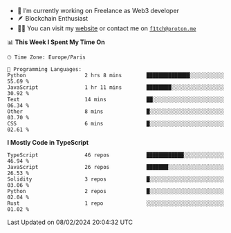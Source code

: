 - 🔭 I’m currently working on Freelance as Web3 developer
- 🪶 Blockchain Enthusiast
- 👨‍💻 You can visit my [website](https://f1tch.xyz) or contact me on [`f1tch@proton.me`](mailto:f1tch@proton.me)

<!--START_SECTION:waka-->
📊 **This Week I Spent My Time On** 

```text
🕑︎ Time Zone: Europe/Paris

💬 Programming Languages: 
Python                   2 hrs 8 mins        ██████████████░░░░░░░░░░░   55.69 % 
JavaScript               1 hr 11 mins        ████████░░░░░░░░░░░░░░░░░   30.92 % 
Text                     14 mins             ██░░░░░░░░░░░░░░░░░░░░░░░   06.34 % 
Other                    8 mins              █░░░░░░░░░░░░░░░░░░░░░░░░   03.70 % 
CSS                      6 mins              █░░░░░░░░░░░░░░░░░░░░░░░░   02.61 % 
```

**I Mostly Code in TypeScript** 

```text
TypeScript               46 repos            ████████████░░░░░░░░░░░░░   46.94 % 
JavaScript               26 repos            ███████░░░░░░░░░░░░░░░░░░   26.53 % 
Solidity                 3 repos             █░░░░░░░░░░░░░░░░░░░░░░░░   03.06 % 
Python                   2 repos             █░░░░░░░░░░░░░░░░░░░░░░░░   02.04 % 
Rust                     1 repo              ░░░░░░░░░░░░░░░░░░░░░░░░░   01.02 % 
```




 Last Updated on 08/02/2024 20:04:32 UTC
<!--END_SECTION:waka-->
